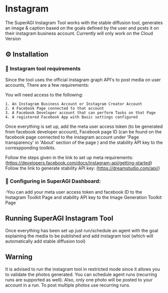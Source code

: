 # Instagram

The SuperAGI Instagram Tool works with the stable diffusion tool, generates an image & caption based on the goals defined by the user and posts it on their instagram business account. Currently will only work on the Cloud Version

## ⚙️ Installation

### 🔧 **Instagram tool requirements**

Since the tool uses the official instagram graph API's to post media on user accounts, There are a few requirements:

You will need access to the following:

    1. An Instagram Business Account or Instagram Creator Account
    2. A Facebook Page connected to that account
    3. A Facebook Developer account that can perform Tasks on that Page
    4. A registered Facebook App with Basic settings configured

Once everything is set up, add the meta user access token (to be generated from facebook developer account), Facebook page ID (can be found on the facebook page connected to the instagram account under 'Page transparency' in 'About' section of the page ) and the stability API key to the correspponding toolkits.

Follow the steps given in the link to set up meta requirements: (https://developers.facebook.com/docs/instagram-api/getting-started)
Follow the link to generate stability API key: (https://dreamstudio.com/api/)

### 🔧 **Configuring in SuperAGI Dashboard:**

-You can add your meta user access token and facebook ID to the Instagram Toolkit Page and stability API key to the Image Generation Toolkit Page

## Running SuperAGI Instagram Tool

Once everything has been set up just run/schedule an agent with the goal explaining the media to be published and add instagram tool (which will automatically add stable diffusion tool)

## Warning

It is advised to run the instagram tool in restricted mode since it allows you to validate the photos generated. You can schedule agent runs (recurring runs are supported as well). Also, only one photo will be posted to your account in a run. To post multiple photos use recurring runs.